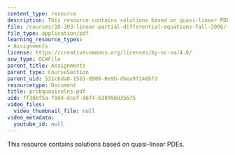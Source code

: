 ```yaml
---
content_type: resource
description: This resource contains solutions based on quasi-linear PDEs.
file: /courses/18-303-linear-partial-differential-equations-fall-2006/ff36bf5af0d4dcefd6f463899bd35675_probquasisolns.pdf
file_type: application/pdf
learning_resource_types:
- Assignments
license: https://creativecommons.org/licenses/by-nc-sa/4.0/
ocw_type: OCWFile
parent_title: Assignments
parent_type: CourseSection
parent_uid: 521c6da8-15b1-0900-0e9b-dbea9f146bfd
resourcetype: Document
title: probquasisolns.pdf
uid: ff36bf5a-f0d4-dcef-d6f4-63899bd35675
video_files:
  video_thumbnail_file: null
video_metadata:
  youtube_id: null
---
```

This resource contains solutions based on quasi-linear PDEs.